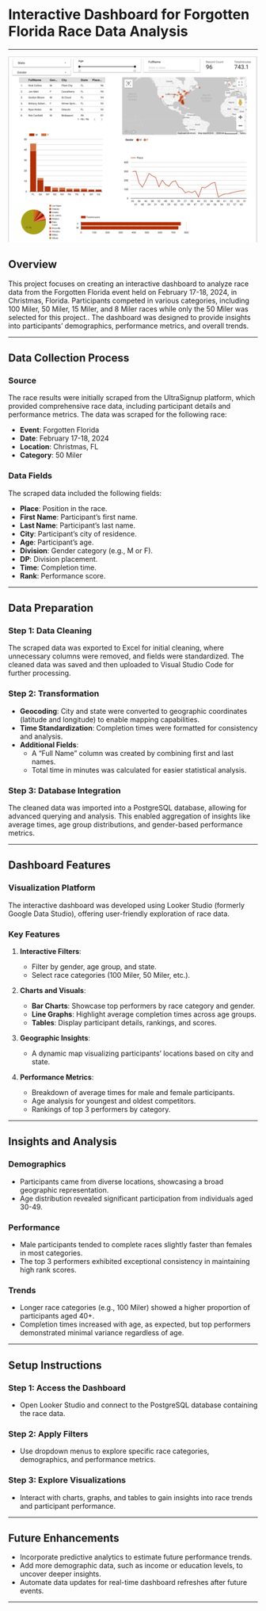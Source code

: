 # **Interactive Dashboard for Forgotten Florida Race Data Analysis**

---
![Looker Dashboard](https://github.com/rasadariranasinghe/Forgotten-Florida-Race-Data-Analysis/blob/main/assets/dashboard.png)

## **Overview**

This project focuses on creating an interactive dashboard to analyze race data from the Forgotten Florida event held on February 17-18, 2024, in Christmas, Florida. Participants competed in various categories, including 100 Miler, 50 Miler, 15 Miler, and 8 Miler races while only the 50 Miler was selected for this project.. The dashboard was designed to provide insights into participants’ demographics, performance metrics, and overall trends.

---

## **Data Collection Process**

### **Source**
The race results were initially scraped from the UltraSignup platform, which provided comprehensive race data, including participant details and performance metrics. The data was scraped for the following race:

- **Event**: Forgotten Florida
- **Date**: February 17-18, 2024
- **Location**: Christmas, FL
- **Category**: 50 Miler

### **Data Fields**
The scraped data included the following fields:
- **Place**: Position in the race.
- **First Name**: Participant’s first name.
- **Last Name**: Participant’s last name.
- **City**: Participant’s city of residence.
- **Age**: Participant’s age.
- **Division**: Gender category (e.g., M or F).
- **DP**: Division placement.
- **Time**: Completion time.
- **Rank**: Performance score.

---

## **Data Preparation**

### **Step 1: Data Cleaning**
The scraped data was exported to Excel for initial cleaning, where unnecessary columns were removed, and fields were standardized. The cleaned data was saved and then uploaded to Visual Studio Code for further processing.

### **Step 2: Transformation**
- **Geocoding**: City and state were converted to geographic coordinates (latitude and longitude) to enable mapping capabilities.
- **Time Standardization**: Completion times were formatted for consistency and analysis.
- **Additional Fields**:
  - A “Full Name” column was created by combining first and last names.
  - Total time in minutes was calculated for easier statistical analysis.

### **Step 3: Database Integration**
The cleaned data was imported into a PostgreSQL database, allowing for advanced querying and analysis. This enabled aggregation of insights like average times, age group distributions, and gender-based performance metrics.

---

## **Dashboard Features**

### **Visualization Platform**
The interactive dashboard was developed using Looker Studio (formerly Google Data Studio), offering user-friendly exploration of race data.

### **Key Features**
1. **Interactive Filters**:
   - Filter by gender, age group, and state.
   - Select race categories (100 Miler, 50 Miler, etc.).

2. **Charts and Visuals**:
   - **Bar Charts**: Showcase top performers by race category and gender.
   - **Line Graphs**: Highlight average completion times across age groups.
   - **Tables**: Display participant details, rankings, and scores.

3. **Geographic Insights**:
   - A dynamic map visualizing participants’ locations based on city and state.

4. **Performance Metrics**:
   - Breakdown of average times for male and female participants.
   - Age analysis for youngest and oldest competitors.
   - Rankings of top 3 performers by category.

---

## **Insights and Analysis**

### **Demographics**
- Participants came from diverse locations, showcasing a broad geographic representation.
- Age distribution revealed significant participation from individuals aged 30-49.

### **Performance**
- Male participants tended to complete races slightly faster than females in most categories.
- The top 3 performers exhibited exceptional consistency in maintaining high rank scores.

### **Trends**
- Longer race categories (e.g., 100 Miler) showed a higher proportion of participants aged 40+.
- Completion times increased with age, as expected, but top performers demonstrated minimal variance regardless of age.

---

## **Setup Instructions**

### **Step 1: Access the Dashboard**
- Open Looker Studio and connect to the PostgreSQL database containing the race data.

### **Step 2: Apply Filters**
- Use dropdown menus to explore specific race categories, demographics, and performance metrics.

### **Step 3: Explore Visualizations**
- Interact with charts, graphs, and tables to gain insights into race trends and participant performance.

---

## **Future Enhancements**

- Incorporate predictive analytics to estimate future performance trends.
- Add more demographic data, such as income or education levels, to uncover deeper insights.
- Automate data updates for real-time dashboard refreshes after future events.

---

